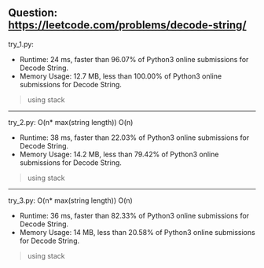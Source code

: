 Question: https://leetcode.com/problems/decode-string/
---

try_1.py:
* Runtime: 24 ms, faster than 96.07% of Python3 online submissions for Decode String.
* Memory Usage: 12.7 MB, less than 100.00% of Python3 online submissions for Decode String.

> using stack

---

try_2.py: O(n* max(string length)) O(n)

* Runtime: 38 ms, faster than 22.03% of Python3 online submissions for Decode String.
* Memory Usage: 14.2 MB, less than 79.42% of Python3 online submissions for Decode String.

> using stack

---


try_3.py: O(n* max(string length)) O(n)

* Runtime: 36 ms, faster than 82.33% of Python3 online submissions for Decode String.
* Memory Usage: 14 MB, less than 20.58% of Python3 online submissions for Decode String.

> using stack
